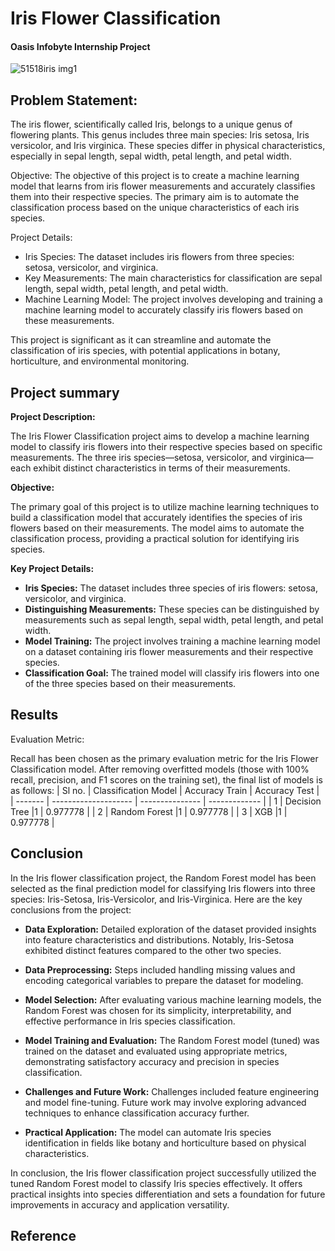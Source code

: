 # Iris Flower Classification
#### Oasis Infobyte Internship Project
![51518iris img1](https://github.com/Apurbaananya/oibsip_task1/assets/142817867/2c776de7-6542-4471-891d-819d71b07f2e)

## Problem Statement:
The iris flower, scientifically called Iris, belongs to a unique genus of flowering plants. This genus includes three main species: Iris setosa, Iris versicolor, and Iris virginica. These species differ in physical characteristics, especially in sepal length, sepal width, petal length, and petal width.

Objective:
The objective of this project is to create a machine learning model that learns from iris flower measurements and accurately classifies them into their respective species. The primary aim is to automate the classification process based on the unique characteristics of each iris species.

Project Details:
- Iris Species: The dataset includes iris flowers from three species: setosa, versicolor, and virginica.
- Key Measurements: The main characteristics for classification are sepal length, sepal width, petal length, and petal width.
- Machine Learning Model: The project involves developing and training a machine learning model to accurately classify iris flowers based on these measurements.

This project is significant as it can streamline and automate the classification of iris species, with potential applications in botany, horticulture, and environmental monitoring.

## Project summary
**Project Description:**

The Iris Flower Classification project aims to develop a machine learning model to classify iris flowers into their respective species based on specific measurements. The three iris species—setosa, versicolor, and virginica—each exhibit distinct characteristics in terms of their measurements.

**Objective:**

The primary goal of this project is to utilize machine learning techniques to build a classification model that accurately identifies the species of iris flowers based on their measurements. The model aims to automate the classification process, providing a practical solution for identifying iris species.

**Key Project Details:**

- **Iris Species:** The dataset includes three species of iris flowers: setosa, versicolor, and virginica.
- **Distinguishing Measurements:** These species can be distinguished by measurements such as sepal length, sepal width, petal length, and petal width.
- **Model Training:** The project involves training a machine learning model on a dataset containing iris flower measurements and their respective species.
- **Classification Goal:** The trained model will classify iris flowers into one of the three species based on their measurements.


## Results
Evaluation Metric:

Recall has been chosen as the primary evaluation metric for the Iris Flower Classification model. After removing overfitted models (those with 100% recall, precision, and F1 scores on the training set), the final list of models is as follows:
| Sl no.  | Classification Model | Accuracy Train  | Accuracy Test |                                  
| ------- | -------------------- | --------------- | ------------- |
|    1    | Decision Tree        |1                | 0.977778      |
|    2    | Random Forest        |1                | 0.977778      |
|    3    | XGB                  |1                | 0.977778      |

## Conclusion
In the Iris flower classification project, the Random Forest model has been selected as the final prediction model for classifying Iris flowers into three species: Iris-Setosa, Iris-Versicolor, and Iris-Virginica. Here are the key conclusions from the project:

- **Data Exploration:** Detailed exploration of the dataset provided insights into feature characteristics and distributions. Notably, Iris-Setosa exhibited distinct features compared to the other two species.
  
- **Data Preprocessing:** Steps included handling missing values and encoding categorical variables to prepare the dataset for modeling.

- **Model Selection:** After evaluating various machine learning models, the Random Forest was chosen for its simplicity, interpretability, and effective performance in Iris species classification.

- **Model Training and Evaluation:** The Random Forest model (tuned) was trained on the dataset and evaluated using appropriate metrics, demonstrating satisfactory accuracy and precision in species classification.

- **Challenges and Future Work:** Challenges included feature engineering and model fine-tuning. Future work may involve exploring advanced techniques to enhance classification accuracy further.

- **Practical Application:** The model can automate Iris species identification in fields like botany and horticulture based on physical characteristics.

In conclusion, the Iris flower classification project successfully utilized the tuned Random Forest model to classify Iris species effectively. It offers practical insights into species differentiation and sets a foundation for future improvements in accuracy and application versatility.

## Reference
